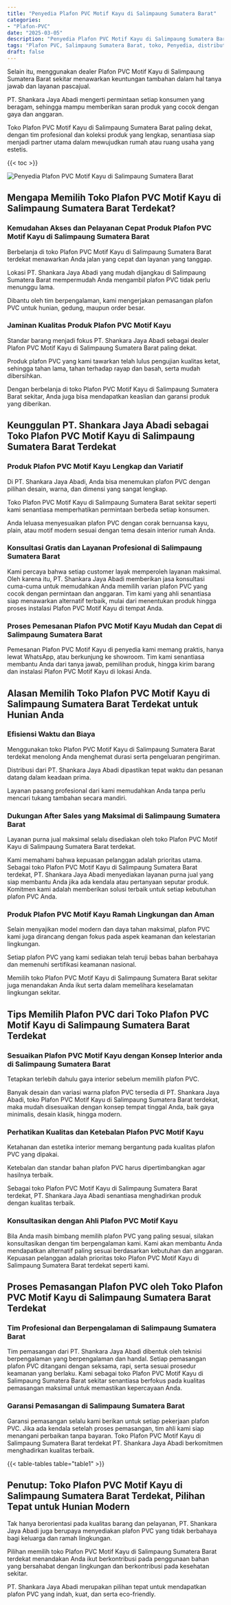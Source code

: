 ```yaml
---
title: "Penyedia Plafon PVC Motif Kayu di Salimpaung Sumatera Barat"
categories: 
- "Plafon-PVC"
date: "2025-03-05"
description: "Penyedia Plafon PVC Motif Kayu di Salimpaung Sumatera Barat bagi hunian, perkantoran, serta ritel. Plafon berkualitas, beragam motif, warna menarik, beserta servis instalasi dikerjakan oleh tim profesional serta garansi resmi!|Jasa distribusi Plafon PVC Motif Kayu di Salimpaung Sumatera Barat bagi keperluan hunian, kantor, atau toko, beserta produk unggulan dan instalasi oleh teknisi profesional serta jaminan resmi.|Pilihan Plafon PVC Motif Kayu di Salimpaung Sumatera Barat yang terpercaya untuk tempat tinggal, kantor, serta toko, dengan material terbaik dan pemasangan oleh teknisi ahli serta kepastian resmi.|Distribusi Plafon PVC Motif Kayu di Salimpaung Sumatera Barat bagi tempat tinggal, kantor, serta toko, dengan produk unggulan dan pemasangan dikerjakan oleh tim profesional, lengkap dengan jaminan resmi.}"
tags: "Plafon PVC, Salimpaung Sumatera Barat, toko, Penyedia, distributor"
draft: false
---
```


Selain itu, menggunakan dealer Plafon PVC Motif Kayu di Salimpaung Sumatera Barat sekitar menawarkan keuntungan tambahan dalam hal tanya jawab dan layanan pascajual.

PT. Shankara Jaya Abadi mengerti permintaan setiap konsumen yang beragam, sehingga mampu memberikan saran produk yang cocok dengan gaya dan anggaran.

Toko Plafon PVC Motif Kayu di Salimpaung Sumatera Barat paling dekat, dengan tim profesional dan koleksi produk yang lengkap, senantiasa siap menjadi partner utama dalam mewujudkan rumah atau ruang usaha yang estetis.

{{< toc >}}

![Penyedia Plafon PVC Motif Kayu di Salimpaung Sumatera Barat](/images/Plafon-PVC/Penyedia-Plafon-PVC-Motif-Kayu-di-Salimpaung-Sumatera-Barat.png)


## Mengapa Memilih Toko Plafon PVC Motif Kayu di Salimpaung Sumatera Barat Terdekat?

### Kemudahan Akses dan Pelayanan Cepat Produk Plafon PVC Motif Kayu di Salimpaung Sumatera Barat

Berbelanja di toko Plafon PVC Motif Kayu di Salimpaung Sumatera Barat terdekat menawarkan Anda jalan yang cepat dan layanan yang tanggap.

Lokasi PT. Shankara Jaya Abadi yang mudah dijangkau di Salimpaung Sumatera Barat mempermudah Anda mengambil plafon PVC tidak perlu menunggu lama.

Dibantu oleh tim berpengalaman, kami mengerjakan pemasangan plafon PVC untuk hunian, gedung, maupun order besar.

### Jaminan Kualitas Produk Plafon PVC Motif Kayu

Standar barang menjadi fokus PT. Shankara Jaya Abadi sebagai dealer Plafon PVC Motif Kayu di Salimpaung Sumatera Barat paling dekat.

Produk plafon PVC yang kami tawarkan telah lulus pengujian kualitas ketat, sehingga tahan lama, tahan terhadap rayap dan basah, serta mudah dibersihkan.

Dengan berbelanja di toko Plafon PVC Motif Kayu di Salimpaung Sumatera Barat sekitar, Anda juga bisa mendapatkan keaslian dan garansi produk yang diberikan.

## Keunggulan PT. Shankara Jaya Abadi sebagai Toko Plafon PVC Motif Kayu di Salimpaung Sumatera Barat Terdekat

### Produk Plafon PVC Motif Kayu Lengkap dan Variatif

Di PT. Shankara Jaya Abadi, Anda bisa menemukan plafon PVC dengan pilihan desain, warna, dan dimensi yang sangat lengkap.

Toko Plafon PVC Motif Kayu di Salimpaung Sumatera Barat sekitar seperti kami senantiasa memperhatikan permintaan berbeda setiap konsumen.

Anda leluasa menyesuaikan plafon PVC dengan corak bernuansa kayu, plain, atau motif modern sesuai dengan tema desain interior rumah Anda.

### Konsultasi Gratis dan Layanan Profesional di Salimpaung Sumatera Barat

Kami percaya bahwa setiap customer layak memperoleh layanan maksimal. Oleh karena itu, PT. Shankara Jaya Abadi memberikan jasa konsultasi cuma-cuma untuk memudahkan Anda memilih varian plafon PVC yang cocok dengan permintaan dan anggaran. Tim kami yang ahli senantiasa siap menawarkan alternatif terbaik, mulai dari menentukan produk hingga proses instalasi Plafon PVC Motif Kayu di tempat Anda.

### Proses Pemesanan Plafon PVC Motif Kayu Mudah dan Cepat di Salimpaung Sumatera Barat

Pemesanan Plafon PVC Motif Kayu di penyedia kami memang praktis, hanya lewat WhatsApp, atau berkunjung ke showroom. Tim kami senantiasa membantu Anda dari tanya jawab, pemilihan produk, hingga kirim barang dan instalasi Plafon PVC Motif Kayu di lokasi Anda.

## Alasan Memilih Toko Plafon PVC Motif Kayu di Salimpaung Sumatera Barat Terdekat untuk Hunian Anda

### Efisiensi Waktu dan Biaya

Menggunakan toko Plafon PVC Motif Kayu di Salimpaung Sumatera Barat terdekat menolong Anda menghemat durasi serta pengeluaran pengiriman.

Distribusi dari PT. Shankara Jaya Abadi dipastikan tepat waktu dan pesanan datang dalam keadaan prima.

Layanan pasang profesional dari kami memudahkan Anda tanpa perlu mencari tukang tambahan secara mandiri.

### Dukungan After Sales yang Maksimal di Salimpaung Sumatera Barat

Layanan purna jual maksimal selalu disediakan oleh toko Plafon PVC Motif Kayu di Salimpaung Sumatera Barat terdekat.

Kami memahami bahwa kepuasan pelanggan adalah prioritas utama. Sebagai toko Plafon PVC Motif Kayu di Salimpaung Sumatera Barat terdekat, PT. Shankara Jaya Abadi menyediakan layanan purna jual yang siap membantu Anda jika ada kendala atau pertanyaan seputar produk. Komitmen kami adalah memberikan solusi terbaik untuk setiap kebutuhan plafon PVC Anda.

### Produk Plafon PVC Motif Kayu Ramah Lingkungan dan Aman

Selain menyajikan model modern dan daya tahan maksimal, plafon PVC kami juga dirancang dengan fokus pada aspek keamanan dan kelestarian lingkungan.

Setiap plafon PVC yang kami sediakan telah teruji bebas bahan berbahaya dan memenuhi sertifikasi keamanan nasional.

Memilih toko Plafon PVC Motif Kayu di Salimpaung Sumatera Barat sekitar juga menandakan Anda ikut serta dalam memelihara keselamatan lingkungan sekitar.

## Tips Memilih Plafon PVC dari Toko Plafon PVC Motif Kayu di Salimpaung Sumatera Barat Terdekat

### Sesuaikan Plafon PVC Motif Kayu dengan Konsep Interior anda di Salimpaung Sumatera Barat

Tetapkan terlebih dahulu gaya interior sebelum memilih plafon PVC.

Banyak desain dan variasi warna plafon PVC tersedia di PT. Shankara Jaya Abadi, toko Plafon PVC Motif Kayu di Salimpaung Sumatera Barat terdekat, maka mudah disesuaikan dengan konsep tempat tinggal Anda, baik gaya minimalis, desain klasik, hingga modern.

### Perhatikan Kualitas dan Ketebalan Plafon PVC Motif Kayu

Ketahanan dan estetika interior memang bergantung pada kualitas plafon PVC yang dipakai.

Ketebalan dan standar bahan plafon PVC harus dipertimbangkan agar hasilnya terbaik.

Sebagai toko Plafon PVC Motif Kayu di Salimpaung Sumatera Barat terdekat, PT. Shankara Jaya Abadi senantiasa menghadirkan produk dengan kualitas terbaik.

### Konsultasikan dengan Ahli Plafon PVC Motif Kayu

Bila Anda masih bimbang memilih plafon PVC yang paling sesuai, silakan konsultasikan dengan tim berpengalaman kami. Kami akan membantu Anda mendapatkan alternatif paling sesuai berdasarkan kebutuhan dan anggaran. Kepuasan pelanggan adalah prioritas toko Plafon PVC Motif Kayu di Salimpaung Sumatera Barat terdekat seperti kami.

## Proses Pemasangan Plafon PVC oleh Toko Plafon PVC Motif Kayu di Salimpaung Sumatera Barat Terdekat

### Tim Profesional dan Berpengalaman di Salimpaung Sumatera Barat

Tim pemasangan dari PT. Shankara Jaya Abadi dibentuk oleh teknisi berpengalaman yang berpengalaman dan handal. Setiap pemasangan plafon PVC ditangani dengan seksama, rapi, serta sesuai prosedur keamanan yang berlaku. Kami sebagai toko Plafon PVC Motif Kayu di Salimpaung Sumatera Barat sekitar senantiasa berfokus pada kualitas pemasangan maksimal untuk memastikan kepercayaan Anda.

### Garansi Pemasangan di Salimpaung Sumatera Barat

Garansi pemasangan selalu kami berikan untuk setiap pekerjaan plafon PVC. Jika ada kendala setelah proses pemasangan, tim ahli kami siap menangani perbaikan tanpa bayaran. Toko Plafon PVC Motif Kayu di Salimpaung Sumatera Barat terdekat PT. Shankara Jaya Abadi berkomitmen menghadirkan kualitas terbaik.

{{< table-tables table="table1" >}}

## Penutup: Toko Plafon PVC Motif Kayu di Salimpaung Sumatera Barat Terdekat, Pilihan Tepat untuk Hunian Modern

Tak hanya berorientasi pada kualitas barang dan pelayanan, PT. Shankara Jaya Abadi juga berupaya menyediakan plafon PVC yang tidak berbahaya bagi keluarga dan ramah lingkungan.

Pilihan memilih toko Plafon PVC Motif Kayu di Salimpaung Sumatera Barat terdekat menandakan Anda ikut berkontribusi pada penggunaan bahan yang bersahabat dengan lingkungan dan berkontribusi pada kesehatan sekitar.

PT. Shankara Jaya Abadi merupakan pilihan tepat untuk mendapatkan plafon PVC yang indah, kuat, dan serta eco-friendly.